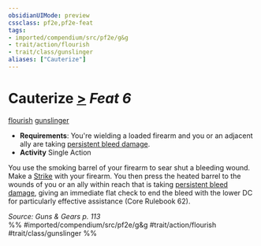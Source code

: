 ```yaml
---
obsidianUIMode: preview
cssclass: pf2e,pf2e-feat
tags:
- imported/compendium/src/pf2e/g&g
- trait/action/flourish
- trait/class/gunslinger
aliases: ["Cauterize"]
---
```

# Cauterize  [>](chapter-9-playing-the-game.md#Actions "Single Action") *Feat 6*  
[flourish](flourish.md)  [gunslinger](rules/traits/gunslinger-g-g.md)  

- **Requirements**: You're wielding a loaded firearm and you or an adjacent ally are taking [persistent bleed damage](conditions.md#Persistent%20Damage).
- **Activity** Single Action

You use the smoking barrel of your firearm to sear shut a bleeding wound. Make a [Strike](strike.md) with your firearm. You then press the heated barrel to the wounds of you or an ally within reach that is taking [persistent bleed damage](conditions.md#Persistent%20Damage), giving an immediate flat check to end the bleed with the lower DC for particularly effective assistance (Core Rulebook 62).

*Source: Guns & Gears p. 113*  
%% #imported/compendium/src/pf2e/g&g #trait/action/flourish #trait/class/gunslinger %%